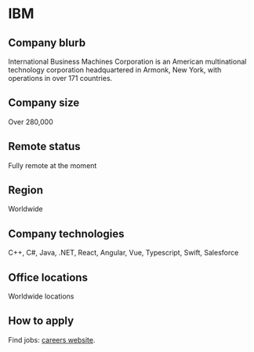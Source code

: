 # IBM

## Company blurb

International Business Machines Corporation is an American multinational technology corporation headquartered in Armonk,
New York, with operations in over 171 countries.

## Company size

Over 280,000

## Remote status

Fully remote at the moment

## Region

Worldwide

## Company technologies

C++, C#, Java, .NET, React, Angular, Vue, Typescript, Swift, Salesforce

## Office locations

Worldwide locations

## How to apply

Find jobs: [careers website](https://www.ibm.com/employment/?lnk=fab#jobs).
